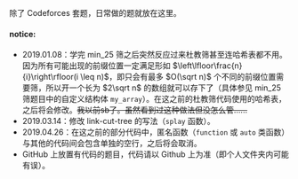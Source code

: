 除了 Codeforces 套题，日常做的题就放在这里。

#### notice:

- 2019.01.08：学完 min_25 筛之后突然反应过来杜教筛甚至连哈希表都不用。因为所有可能出现的前缀位置一定满足形如 $\left\lfloor\frac{n}{i}\right\rfloor(i \leq n)$，即只会有最多 $O(\sqrt n)$ 个不同的前缀位置需要筛，所以开一个长为 $2\sqrt n$ 的数组就可以存下了（具体参见 min_25 筛题目中的自定义结构体 `my_array`）。在这之前的杜教筛代码使用的哈希表，之后将会修改。~~我以前sb了。虽然看到过这种做法但没怎么管......~~
- 2019.03.14：修改 link-cut-tree 的写法（`splay`   函数）。
- 2019.04.26：在这之前的部分代码中，匿名函数（`function` 或 `auto` 类函数）与其他的代码间会包含单独的空行，之后将会取消。
- GitHub 上放置有代码的题目，代码请以 Github 上为准（即个人文件夹内可能有误）。
